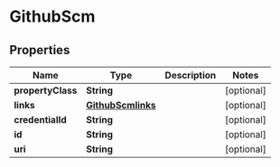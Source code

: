 

# GithubScm


## Properties

| Name | Type | Description | Notes |
|------------ | ------------- | ------------- | -------------|
|**propertyClass** | **String** |  |  [optional] |
|**links** | [**GithubScmlinks**](GithubScmlinks.md) |  |  [optional] |
|**credentialId** | **String** |  |  [optional] |
|**id** | **String** |  |  [optional] |
|**uri** | **String** |  |  [optional] |




